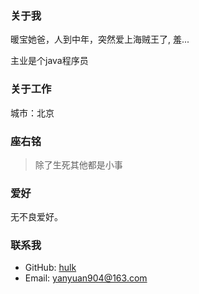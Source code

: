 ### 关于我
暖宝她爸，人到中年，突然爱上海贼王了, 羞...

主业是个java程序员

### 关于工作
城市：北京
### 座右铭
> 除了生死其他都是小事
### 爱好
无不良爱好。
### 联系我
* GitHub: [hulk](https://github.com/hulk904)
* Email: yanyuan904@163.com
